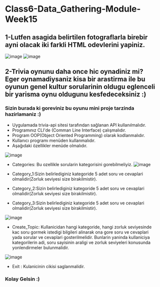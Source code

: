 # Class6-Data_Gathering-Module-Week15

## 1-Lutfen asagida belirtilen fotograflarla birebir ayni olacak iki farkli HTML odevlerini yapiniz. 

![image](https://user-images.githubusercontent.com/48917695/174669234-ed147508-ddf0-45c4-8c2e-08f1c86b509e.png)
![image](https://user-images.githubusercontent.com/48917695/174669300-84c650b7-21fe-4621-a1e4-5af7705c25a3.png)

## 2-Trivia oynunu daha once hic oynadiniz mi? Eger oynamadiysaniz kisa bir arastirma ile bu oyunun genel kultur sorularinin oldugu eglenceli bir yarisma oynu oldugunu kesfedeceksiniz :) 
### Sizin burada ki goreviniz bu oyunu mini proje tarzinda hazirlamaniz :) 
* Uygulamada trivia-api sitesi tarafından sağlanan API kullanılmalıdır.
* Programınız CLI'de (Comman Line Interface) çalışmalıdır.
* Program OOP(Object Oriented Programming) olarak kodlanmalıdır.
* Kullanıcı programı menüden kullanmalıdır.
* Aşağıdaki özellikler menüde olmalıdır.

![image](https://user-images.githubusercontent.com/48917695/174669436-1f4482d8-bf64-4791-b7f0-dd4141eccf2d.png)

- Categories: Bu ozellikle sorularin kategorisini gorebilmeliyiz.
 ![image](https://user-images.githubusercontent.com/48917695/174669474-e91367ee-b87b-433c-bad0-432549b5ae1d.png)

- Category_1:Sizin belirlediginiz kategoride 5 adet soru ve cevaplari olmalidir(Zorluk seviyesi size birakilmistir). 
- Category_2:Sizin belirlediginiz kategoride 5 adet soru ve cevaplari olmalidir(Zorluk seviyesi size birakilmistir).
- Category_3:Sizin belirlediginiz kategoride 5 adet soru ve cevaplari olmalidir(Zorluk seviyesi size birakilmistir).

![image](https://user-images.githubusercontent.com/48917695/174669545-a47b850d-35b2-4cc9-b094-7e499189a0eb.png)

- Create_Topic: Kullanicidan hangi kategoride, hangi zorluk seviyesinde kac soru gormek istedigi bilgileri alinarak ona gore soru ve cevaplari yada sorular ve cevaplari gosterilmelidir. Bunlarin yaninda kullaniciya kategorilerin adi, soru sayisinin araligi ve zorluk seviyeleri konusunda yonlendirmeler bulunmalidir.

![image](https://user-images.githubusercontent.com/48917695/174669592-9481bce7-6dea-4b05-913c-1be84122b0ab.png)

- Exit : Kulanicinin cikisi saglanmalidir.

### Kolay Gelsin :)

